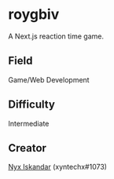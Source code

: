 # roygbiv
A Next.js reaction time game.

## Field
Game/Web Development

## Difficulty
Intermediate

## Creator
[Nyx Iskandar](https://github.com/xyntechx/) (xyntechx#1073)
